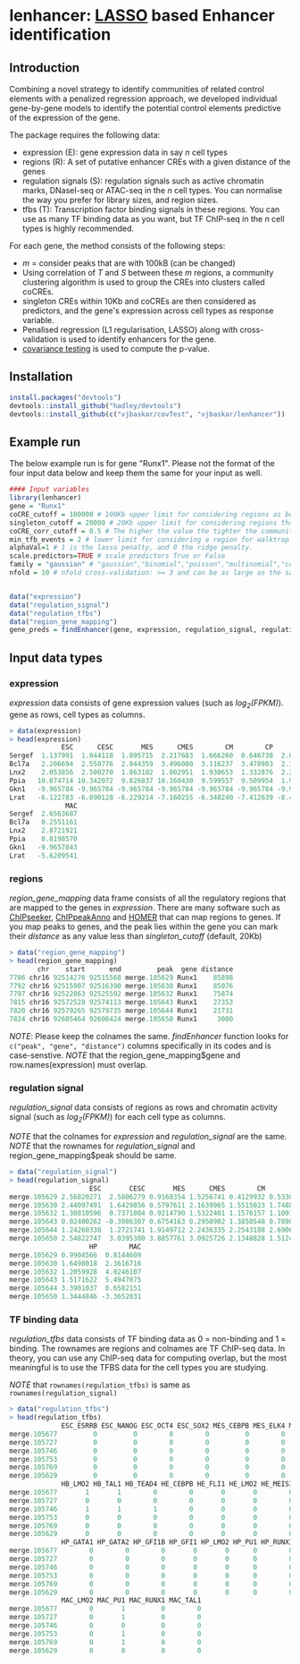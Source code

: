 # lenhancer: [LASSO](https://en.wikipedia.org/wiki/Lasso_(statistics)) based Enhancer identification 

## Introduction
Combining a novel strategy to identify communities of related control elements with a penalized regression approach, we developed individual gene-by-gene models to identify the potential control elements predictive of the expression of the gene. 

The package requires the following data:
* expression (E): gene expression data in say *n* cell types
* regions (R): A set of putative enhancer CREs with a given distance of the genes
* regulation signals (S): regulation signals such as active chromatin marks, DNaseI-seq or ATAC-seq in the *n* cell types. You can normalise the way you prefer for library sizes, and region sizes.
* tfbs (T): Transcription factor binding signals in these regions. You can use as many TF binding data as you want, but TF ChIP-seq in the *n* cell types is highly recommended.

For each gene, the method consists of the following steps:
* *m* = consider peaks that are with 100kB (can be changed)
* Using correlation of *T* and *S* between these *m* regions, a community clustering algorithm is used to group the CREs into clusters called coCREs.
* singleton CREs within 10Kb and coCREs are then considered as predictors,  and the gene's expression across cell types as response variable.
* Penalised regression (L1 regularisation, LASSO) along with cross-validation is used to identify enhancers for the gene.
* [covariance testing](https://www.ncbi.nlm.nih.gov/pmc/articles/PMC4285373/) is used to compute the p-value.

## Installation

```R
install.packages("devtools")
devtools::install_github("hadley/devtools")
devtools::install_github(c("vjbaskar/covTest", "vjbaskar/lenhancer"))
```

## Example run

The below example run is for gene "Runx1". Please not the format of the four input data below and keep them the same for your input as well. 


```R
#### Input variables
library(lenhancer)
gene = "Runx1"
coCRE_cutoff = 100000 # 100Kb upper limit for considering regions as being mapped to the gene
singleton_cutoff = 20000 # 20Kb upper limit for considering regions that are not coCREs in the model
coCRE_corr_cutoff = 0.5 # The higher the value the tighter the community of CREs
min_tfb_events = 2 # lower limit for considering a region for walktrap community clustering
alphaVal=1 # 1 is the lasso penalty, and 0 the ridge penalty.
scale.predictors=TRUE # scale predictors True or False
family = "gaussian" # "gaussian","binomial","poisson","multinomial","cox","mgaussian"
nfold = 10 # nfold cross-validation: >= 3 and can be as large as the sample (# of cell types) size (leave-one-out CV) 


data("expression")
data("regulation_signal")
data("regulation_tfbs")
data("region_gene_mapping")
gene_preds = findEnhancer(gene, expression, regulation_signal, regulation_tfbs, region_gene_mapping, min_tfb_events = 2, coCRE_corr_cutoff = 0.5, singleton_cutoff = 20000, alphaVal = 1, scale.predictors = TRUE, family = "gaussian", nfoldxval = 10)
```

## Input data types

### expression

*expression* data consists of gene expression values (such as *log<sub>2</sub>(FPKM)*). gene as rows, cell types as columns.
```R
> data(expression)
> head(expression)
             ESC      CESC       MES      CMES        CM        CP        HB        HE        HP
Sergef  1.137991  1.044118  1.895715  2.217683  1.666260  0.646738  2.008090  1.244708  1.802633
Bcl7a   2.206694  2.550776  2.844359  3.496080  3.116237  3.478903  2.129927  1.403524  2.419382
Lnx2    2.053856  2.500270  1.863102  1.802951  1.930653  1.332876  2.289595  2.377188  2.195265
Ppia   10.074714 10.342072  9.826837 10.160430  9.599557  9.509954  1.916361  1.533936  2.086379
Gkn1   -9.965784 -9.965784 -9.965784 -9.965784 -9.965784 -9.965784 -9.965784 -9.965784 -9.965784
Lrat   -6.122783 -6.090128 -6.229214 -7.160255 -6.348240 -7.412639 -8.432611 -5.641031 -6.950677
              MAC
Sergef  2.6563687
Bcl7a   0.2551161
Lnx2    2.8721921
Ppia    0.8198570
Gkn1   -9.9657843
Lrat   -5.6209541
```

### regions
*region_gene_mapping* data frame consists of all the regulatory regions that are mapped to the genes in *expression*.
There are many software such as [ChIPseeker](http://bioconductor.org/packages/release/bioc/html/ChIPseeker.html), [ChIPpeakAnno](http://bioconductor.org/packages/release/bioc/html/ChIPpeakAnno.html) and [HOMER](http://homer.ucsd.edu/homer/index.html) that can map regions to genes. If you map peaks to genes, and the peak lies within the gene you can mark their *distance* as any value less than *singleton_cutoff* (default, 20Kb)

```R
> data("region_gene_mapping")
> head(region_gene_mapping)
       chr    start      end         peak  gene distance
7786 chr16 92514276 92515568 merge.105629 Runx1    85898
7792 chr16 92515907 92516390 merge.105630 Runx1    85076
7797 chr16 92522863 92525592 merge.105632 Runx1    75874
7815 chr16 92572528 92574113 merge.105643 Runx1    27353
7820 chr16 92579265 92579735 merge.105644 Runx1    21731
7824 chr16 92605464 92606424 merge.105650 Runx1     3000
```
*NOTE*: Please keep the colnames the same. *findEnhancer* function looks for `c("peak", "gene", "distance")` columns specifically in its codes and is case-senstive.
*NOTE* that the region_gene_mapping$gene and row.names(expression) must overlap.

### regulation signal

*regulation_signal* data consists of regions as rows and chromatin activity signal (such as *log<sub>2</sub>(FPKM)*) for each cell type as columns. 

*NOTE* that the colnames for *expression* and *regulation_signal* are the same.
*NOTE* that the rownames for *regulation_signal* and region_gene_mapping$peak should be same.

```R
> data("regulation_signal")
> head(regulation_signal)
                    ESC       CESC       MES      CMES        CM        CP        HB         HE
merge.105629 2.56820271  2.5806279 0.9168354 1.5256741 0.4129932 0.5330959 1.6784691 -0.1319497
merge.105630 2.44097491  1.6429856 0.5797611 2.1639965 1.5515023 1.7488139 3.1067132  0.7631582
merge.105632 1.30810596  0.7371804 0.9214790 1.5322401 1.1576157 1.1091539 1.2070316  0.7889895
merge.105643 0.02400262 -0.3086307 0.6754163 0.2950902 1.3850548 0.7898872 0.7038305  3.2788514
merge.105644 1.24260338  1.2721741 1.9149712 2.2436335 2.2543188 2.6906041 3.7203829  2.8612361
merge.105650 2.54822747  3.0395300 3.8857761 3.0925726 2.1348828 1.5124602 4.0995385  2.2658194
                    HP        MAC
merge.105629 0.9904566  0.8144609
merge.105630 1.6498018  2.3616716
merge.105632 1.2059928  4.0246107
merge.105643 1.5171622  5.4947875
merge.105644 3.3901037  0.6582151
merge.105650 1.3444846 -3.3652031
```

### TF binding data

*regulation_tfbs* data consists of TF binding data as 0 = non-binding and 1 = binding. The rownames are regions and colnames are TF ChIP-seq data.
In theory, you can use any ChIP-seq data for computing overlap, but the most meaningful is to use the TFBS data for the cell types you are studying.

*NOTE* that `rownames(regulation_tfbs)` is same as `rownames(regulation_signal)` 

```R
> data("regulation_tfbs")
> head(regulation_tfbs)
             ESC_ESRRB ESC_NANOG ESC_OCT4 ESC_SOX2 MES_CEBPB MES_ELK4 MES_OCT4 HB_CEBPB HB_GATA2
merge.105677         0         0        0        0         0        0        0        0        0
merge.105727         0         0        0        0         0        0        0        0        0
merge.105746         0         0        0        0         0        0        0        0        0
merge.105753         0         0        0        0         0        0        0        0        0
merge.105769         0         0        0        0         0        0        0        0        0
merge.105629         0         0        0        0         0        0        0        0        0
             HB_LMO2 HB_TAL1 HB_TEAD4 HE_CEBPB HE_FLI1 HE_LMO2 HE_MEIS1 HE_TAL1 HP_CEBPB HP_FLI1
merge.105677       1       1        0        0       0       0        0       0        0       0
merge.105727       0       0        0        0       0       0        0       0        0       0
merge.105746       1       1        1        0       0       0        0       0        0       0
merge.105753       0       0        0        0       0       0        0       0        0       0
merge.105769       0       0        0        0       0       0        0       0        0       0
merge.105629       0       0        0        0       0       0        0       0        0       0
             HP_GATA1 HP_GATA2 HP_GFI1B HP_GFI1 HP_LMO2 HP_PU1 HP_RUNX1 HP_TAL1 MAC_CEBPB MAC_FLI1
merge.105677        0        0        0       0       0      0        0       0         0        0
merge.105727        0        0        0       0       0      0        0       0         1        0
merge.105746        0        0        0       0       0      0        0       0         0        0
merge.105753        0        0        0       0       0      0        0       0         1        0
merge.105769        0        0        0       0       0      0        0       0         1        0
merge.105629        0        0        0       0       0      0        0       0         0        0
             MAC_LMO2 MAC_PU1 MAC_RUNX1 MAC_TAL1
merge.105677        0       1         0        0
merge.105727        0       1         0        0
merge.105746        0       0         0        0
merge.105753        0       1         0        0
merge.105769        0       1         0        0
merge.105629        0       0         0        0
```
